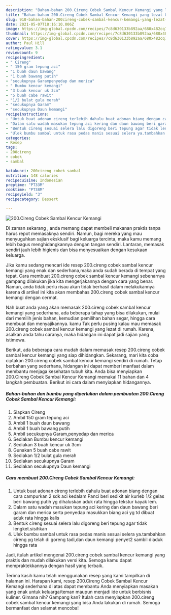 ```yaml
---
description: "Bahan-bahan 200.Cireng Cobek Sambal Kencur Kemangi yang lezat Untuk Jualan"
title: "Bahan-bahan 200.Cireng Cobek Sambal Kencur Kemangi yang lezat Untuk Jualan"
slug: 910-bahan-bahan-200cireng-cobek-sambal-kencur-kemangi-yang-lezat-untuk-jualan
date: 2021-05-07T18:16:10.006Z
image: https://img-global.cpcdn.com/recipes/7c8d630133b892aa/680x482cq70/200cireng-cobek-sambal-kencur-kemangi-foto-resep-utama.jpg
thumbnail: https://img-global.cpcdn.com/recipes/7c8d630133b892aa/680x482cq70/200cireng-cobek-sambal-kencur-kemangi-foto-resep-utama.jpg
cover: https://img-global.cpcdn.com/recipes/7c8d630133b892aa/680x482cq70/200cireng-cobek-sambal-kencur-kemangi-foto-resep-utama.jpg
author: Paul Hill
ratingvalue: 3.1
reviewcount: 9
recipeingredient:
- " Cireng"
- " 150 gram tepung aci"
- "1 buah daun bawang"
- "1 buah bawang putih"
- "secukupnya Garampenyedap dan merica"
- " Bumbu kencur kemangi"
- "3 buah kencur uk 3cm"
- "5 buah cabe rawit"
- "1/2 bulat gula merah"
- "secukupnya Garam"
- "secukupnya Daun kemangi"
recipeinstructions:
- "Untuk buat adonan cireng terlebih dahulu buat adonan biang dengan cara campurkan 2 sdk aci kedalam Panci beri sedikit air kurleb 1/2 gelas beri bawang putih yg dihaluskan aduk rata hingga tekstur kayak lem."
- "Dalam satu wadah masukan tepung aci kering dan daun bawang beri garam dan merica serta penyedap masukkan biang aci yg td dibuat aduk rata hingga kalis"
- "Bentuk cireng sesuai selera lalu digoreng beri tepung agar tidak lengket.sisihkan"
- "Ulek bumbu sambal untuk rasa pedas manis sesuai selera ya.tambahkan cireng yg telah di goreng tadi,dan daun kemangi penyet2 sambil diaduk hingga rata"
categories:
- Resep
tags:
- 200cireng
- cobek
- sambal

katakunci: 200cireng cobek sambal 
nutrition: 148 calories
recipecuisine: Indonesian
preptime: "PT33M"
cooktime: "PT38M"
recipeyield: "3"
recipecategory: Dessert

---
```



![200.Cireng Cobek Sambal Kencur Kemangi](https://img-global.cpcdn.com/recipes/7c8d630133b892aa/680x482cq70/200cireng-cobek-sambal-kencur-kemangi-foto-resep-utama.jpg)

Di zaman  sekarang , anda memang dapat membeli makanan praktis tanpa harus repot memasaknya sendiri. Namun, bagi mereka yang mau menyuguhkan sajian eksklusif bagi keluarga tercinta, maka kamu memang lebih bagus menghidangkannya dengan tangan sendiri. Lantaran, memasak sendiri jauh lebih higienis dan bisa menyesuaikan dengan kesukaan keluarga.

Jika kamu sedang mencari ide resep 200.cireng cobek sambal kencur kemangi yang enak dan sederhana,maka anda sudah berada di tempat yang tepat. Cara membuat 200.cireng cobek sambal kencur kemangi  sebenarnya gampang dilakukan jika kita mengerjakannya dengan cara yang benar. Namun, anda tidak perlu risau akan tidak berhasil dalam melakukannya 
karena di artikel ini kita akan membahas 200.cireng cobek sambal kencur kemangi dengan cermat.  



Nah buat anda yang akan memasak 200.cireng cobek sambal kencur kemangi yang sederhana, ada beberapa tahap yang bisa dilakukan, mulai dari memilih jenis bahan, kemudian pemilihan bahan segar, hingga cara membuat dan menyajikannya. kamu Tak perlu pusing kalau mau memasak 200.cireng cobek sambal kencur kemangi yang lezat di rumah. Karena, asalkan anda  tahu caranya, maka hidangan ini dapat jadi sajian yang istimewa.

Berikut, ada beberapa cara mudah dalam memasak resep 200.cireng cobek sambal kencur kemangi yang siap dihidangkan. Sekarang, mari kita coba ciptakan 200.cireng cobek sambal kencur kemangi sendiri di rumah. Tetap berbahan yang sederhana, hidangan ini dapat memberi manfaat dalam membantu menjaga kesehatan tubuh kita. Anda bisa menyiapkan 200.Cireng Cobek Sambal Kencur Kemangi memakai 11 bahan dan 4 langkah pembuatan. Berikut ini cara dalam menyiapkan hidangannya.

<!--inarticleads1-->

##### Bahan-bahan dan bumbu yang diperlukan dalam pembuatan 200.Cireng Cobek Sambal Kencur Kemangi:

1. Siapkan  Cireng
1. Ambil  150 gram tepung aci
1. Ambil 1 buah daun bawang
1. Ambil 1 buah bawang putih
1. Ambil secukupnya Garam,penyedap dan merica
1. Sediakan  Bumbu kencur kemangi
1. Sediakan 3 buah kencur uk 3cm
1. Gunakan 5 buah cabe rawit
1. Sediakan 1/2 bulat gula merah
1. Sediakan secukupnya Garam
1. Sediakan secukupnya Daun kemangi




<!--inarticleads2-->

##### Cara membuat 200.Cireng Cobek Sambal Kencur Kemangi:

1. Untuk buat adonan cireng terlebih dahulu buat adonan biang dengan cara campurkan 2 sdk aci kedalam Panci beri sedikit air kurleb 1/2 gelas beri bawang putih yg dihaluskan aduk rata hingga tekstur kayak lem.
1. Dalam satu wadah masukan tepung aci kering dan daun bawang beri garam dan merica serta penyedap masukkan biang aci yg td dibuat aduk rata hingga kalis
1. Bentuk cireng sesuai selera lalu digoreng beri tepung agar tidak lengket.sisihkan
1. Ulek bumbu sambal untuk rasa pedas manis sesuai selera ya.tambahkan cireng yg telah di goreng tadi,dan daun kemangi penyet2 sambil diaduk hingga rata




Jadi, itulah artikel mengenai  200.cireng cobek sambal kencur kemangi  yang praktis dan mudah dilakukan versi kita. Semoga kamu dapat mempraktekkannya dengan hasil yang terbaik. 

Terima kasih kamu telah menggunakan resep yang kami tampilkan di halaman ini. Harapan kami, resep  200.Cireng Cobek Sambal Kencur Kemangi sederhana di atas dapat membantu Anda menyiapkan masakan yang enak untuk keluarga/teman maupun menjadi ide untuk berbisnis kuliner. Gimana nih? Gampang kan? Itulah cara menyiapkan 200.cireng cobek sambal kencur kemangi yang bisa Anda lakukan di rumah. Semoga bermanfaat dan selamat mencoba!

